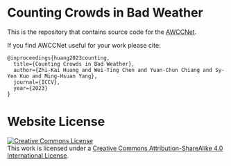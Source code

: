 # Counting Crowds in Bad Weather

This is the repository that contains source code for the [AWCCNet]([awccnet.github.io](https://awccnet.github.io)).

If you find AWCCNet useful for your work please cite:
```
@inproceedings{huang2023counting,
  title={Counting Crowds in Bad Weather},
  author={Zhi-Kai Huang and Wei-Ting Chen and Yuan-Chun Chiang and Sy-Yen Kuo and Ming-Hsuan Yang},
  journal={ICCV},
  year={2023}
}
```

# Website License
<a rel="license" href="http://creativecommons.org/licenses/by-sa/4.0/"><img alt="Creative Commons License" style="border-width:0" src="https://i.creativecommons.org/l/by-sa/4.0/88x31.png" /></a><br />This work is licensed under a <a rel="license" href="http://creativecommons.org/licenses/by-sa/4.0/">Creative Commons Attribution-ShareAlike 4.0 International License</a>.
